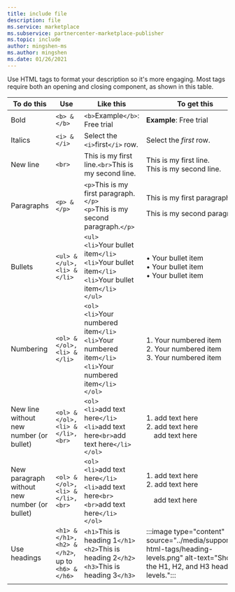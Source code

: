 ```yaml
---
title: include file
description: file
ms.service: marketplace 
ms.subservice: partnercenter-marketplace-publisher
ms.topic: include
author: mingshen-ms
ms.author: mingshen
ms.date: 01/26/2021
---
```


Use HTML tags to format your description so it's more engaging. Most tags require both an opening and closing component, as shown in this table.

|   To do this  |  Use  |  Like this  |  To get this   |
| --- | --- | --- | --- |
|   Bold  |  `<b> & </b>`  |  `<b>`Example`</b>`: Free trial  |  **Example**: Free trial   |
|   Italics  |  `<i> & </i>`  |  Select the `<i>`first`</i>` row.  |  Select the *first* row.   |
|   New line  |  `<br>`  |  This is my first line.`<br>`This is my second line.  |  This is my first line.<br>This is my second line.  |
|  Paragraphs  |  `<p> & </p>`  |  `<p>`This is my first paragraph.`</p>`<br>`<p>`This is my second paragraph.`</p>`   |   <p>This is my first paragraph.</p><p>This is my second paragraph.</p>   |
|   Bullets  |  `<ul> & </ul>, <li> & </li>`  |  `<ul>`<br>`<li>`Your bullet item`</li>`<br>`<li>`Your bullet item`</li>`<br>`<li>`Your bullet item`</li>`<br>`</ul>`  |  • Your bullet item<br>• Your bullet item<br>• Your bullet item   |
|   Numbering  |  `<ol> & </ol>, <li> & </li>`  |  `<ol>`<br>`<li>`Your numbered item`</li>`<br>`<li>`Your numbered item`</li>`<br>`<li>`Your numbered item`</li>`<br>`</ol>`   |   1. Your numbered item<br>2. Your numbered item<br>3. Your numbered item   |
|   New line without new number (or bullet)  |  `<ol> & </ol>, <li> & </li>, <br>`  |  `<ol>`<br>`<li>`add text here`</li>`<br>`<li>`add text here`<br>`add text here`</li>`<br>`</ol>`  |  1. add text here<br>2. add text here<br>&nbsp;&nbsp;&nbsp;&nbsp;add text here   |
|   New paragraph without new number (or bullet)  |  `<ol> & </ol>, <li> & </li>, <br>`  |  `<ol>`<br>`<li>`add text here`</li>`<br>`<li>`add text here`<br><br>`add text here`</li>`<br>`</ol>`  |  1. add text here<br>2. add text here<p>&nbsp;&nbsp;&nbsp;&nbsp;add text here   |
|   Use headings  |  `<h1> & </h1>, <h2> & </h2>`, up to `<h6> & </h6>`  |  `<h1>`This is heading 1`</h1>`<br>`<h2>`This is heading 2`</h2>`<br>`<h3>`This is heading 3`</h3>`  | :::image type="content" source="../media/supported-html-tags/heading-levels.png" alt-text="Shows the H1, H2, and H3 heading levels."::: |
| | | |
